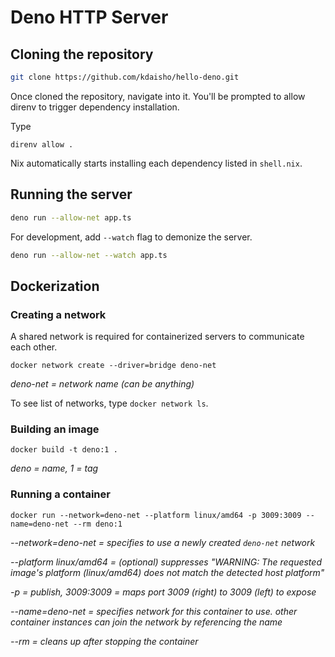 # Deno HTTP Server

## Cloning the repository

```bash
git clone https://github.com/kdaisho/hello-deno.git
```

Once cloned the repository, navigate into it. You'll be prompted to allow direnv to trigger dependency installation.

Type

```
direnv allow .
```

Nix automatically starts installing each dependency listed in `shell.nix`.


## Running the server

```bash
deno run --allow-net app.ts
```

For development, add `--watch` flag to demonize the server.

```bash
deno run --allow-net --watch app.ts
```

## Dockerization

### Creating a network

A shared network is required for containerized servers to communicate each
other.

```
docker network create --driver=bridge deno-net
```

_deno-net = network name (can be anything)_

To see list of networks, type `docker network ls`.

### Building an image

```
docker build -t deno:1 .
```

_deno = name, 1 = tag_

### Running a container

```
docker run --network=deno-net --platform linux/amd64 -p 3009:3009 --name=deno-net --rm deno:1
```

_--network=deno-net = specifies to use a newly created `deno-net` network_

_--platform linux/amd64 = (optional) suppresses "WARNING: The requested image's
platform (linux/amd64) does not match the detected host platform"_

_-p = publish, 3009:3009 = maps port 3009 (right) to 3009 (left) to expose_

_--name=deno-net = specifies network for this container to use. other container
instances can join the network by referencing the name_

_--rm = cleans up after stopping the container_
